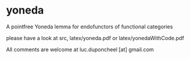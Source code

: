 # yoneda

A pointfree Yoneda lemma for endofunctors of functional categories 

please have a look at src, latex/yoneda.pdf or latex/yonedaWithCode.pdf

All comments are welcome at luc.duponcheel [at] gmail.com


